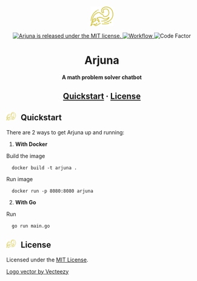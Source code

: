 <p align="center">
  <img alt="Arjuna" src="https://raw.githubusercontent.com/arjuna-chatbot/arjuna/main/assets/arjuna.svg" width="60" />
</p>
<p align="center">
  <a href="https://github.com/arjuna-chatbot/arjuna/blob/main/LICENSE">
    <img src="https://img.shields.io/badge/license-MIT-blue.svg" alt="Arjuna is released under the MIT license." />
  </a>
  <a href="https://github.com/arjuna-chatbot/arjuna/actions/workflows/deploy-heroku.yml">
  <img alt="Workflow" src="https://github.com/arjuna-chatbot/arjuna/actions/workflows/deploy-heroku.yml/badge.svg">
  </a>
  <img alt="Code Factor" src="https://www.codefactor.io/repository/github/arjuna-chatbot/arjuna/badge">
</p>
<h1 align="center">
  Arjuna
</h1>
<p align="center">
  <strong>
    A math problem solver chatbot
  </strong>
</p>
<h2 align="center">
  <a href="#quickstart">Quickstart</a>
  <span> · </span>
  <a href="#license">License</a>
</h2>

<h2 id="quickstart"><img alt="Arjuna" style="margin-right: 8px;" src="https://raw.githubusercontent.com/arjuna-chatbot/arjuna/main/assets/arjuna.svg" width="25" /> Quickstart</h2>
There are 2 ways to get Arjuna up and running:

1. **With Docker**

  Build the image
  ```shell
    docker build -t arjuna .
  ```
  Run image
  ```shell
    docker run -p 8080:8080 arjuna
  ```
  

2. **With Go**
  
  Run
  ```shell
    go run main.go
  ```

<h2 id="license"><img alt="Arjuna" style="margin-right: 8px;" src="https://raw.githubusercontent.com/arjuna-chatbot/arjuna/main/assets/arjuna.svg" width="25" /> License</h2>

Licensed under the [MIT License](./LICENSE).

<a href="https://www.vecteezy.com/free-vector/decorative">Logo vector by Vecteezy</a>

